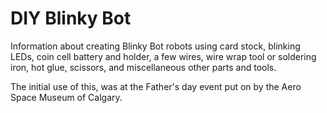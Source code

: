 # DIY Blinky Bot

Information about creating Blinky Bot robots using card stock, blinking LEDs, coin cell battery and holder, a few wires, wire wrap tool or soldering iron, hot glue, scissors, and miscellaneous other parts and tools.

The initial use of this, was at the Father's day event put on by the Aero Space Museum of Calgary.
